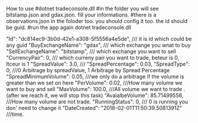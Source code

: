 ﻿
How to use
#dotnet tradeconsole.dll
#in the folder you will see bitstamp.json and gdax.json. fill your informations.
#there is a observations.json in the foloder too.  you should config it too. the id should be guid. 
#run the app again  dotnet tradeconsole.dll


  "Id": "dc814ec9-3b0d-42e1-a308-5f5556a4e5de",  /// it is id which could be any guid
    "BuyExchangeName": "gdax",					/// which exchange you wnat to buy
    "SellExchangeName": "bitstamp",				/// which exchange you want to sell
    "CurrencyPair": 0,							/// which curreny pair you want to trade, beteur is 0, ltceur is 1
    "SpreadValue": 3.0,							/// 
    "SpreadPercentage": 0.03,
    "SpreadType": 0,							///0 Arbitrage by spreadValue, 1 Arbitrage by Spread Percentage
    "SpreadMinimumVolume": 0.05,				///we only do a arbitrage if the volume is greater than we set on here
    "PerVolume": 0.02,							///How many volume we want to buy and sell
    "MaxVolume": 100.0,							///All volume we want to trade . (after we reach it, we will stop this task)
    "AvaialbeVolume": 85.71499556,				///How many volume are not trade.
    "RunningStatus": 0,							/// 0 is running you don' need to change it
    "DateCreated": "2018-02-01T11:50:39.5081391Z"   ///time.